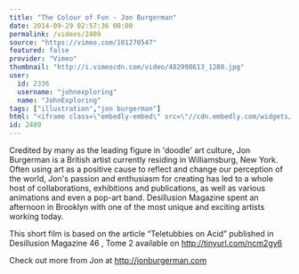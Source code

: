 ```yaml
---
title: "The Colour of Fun - Jon Burgerman"
date: 2014-09-29 02:57:36 00:00
permalink: /videos/2409
source: "https://vimeo.com/101270547"
featured: false
provider: "Vimeo"
thumbnail: "http://i.vimeocdn.com/video/482998613_1280.jpg"
user:
  id: 2336
  username: "johnexploring"
  name: "JohnExploring"
tags: ["illustration","jon burgerman"]
html: "<iframe class=\"embedly-embed\" src=\"//cdn.embedly.com/widgets/media.html?src=http%3A%2F%2Fplayer.vimeo.com%2Fvideo%2F101270547&wmode=transparent&src_secure=1&url=http%3A%2F%2Fvimeo.com%2F101270547&image=http%3A%2F%2Fi.vimeocdn.com%2Fvideo%2F482998613_1280.jpg&key=daaebf4d9cdd46779200162d0ca86e20&type=text%2Fhtml&schema=vimeo\" width=\"1280\" height=\"720\" scrolling=\"no\" frameborder=\"0\" allowfullscreen></iframe>"
id: 2409
---
```


Credited by many as the leading figure in 'doodle' art culture, Jon Burgerman is a British artist currently residing in Williamsburg, New York. Often using art as a positive cause to reflect and change our perception of the world, Jon's passion and enthusiasm for creating has led to a whole host of collaborations, exhibitions and publications, as well as various animations and even a pop-art band. Desillusion Magazine spent an afternoon in Brooklyn with one of the most unique and exciting artists working today.

This short film is based on the article “Teletubbies on Acid” published in Desillusion Magazine 46 , Tome 2 available on http://tinyurl.com/ncm2gy6

Check out more from Jon at http://jonburgerman.com